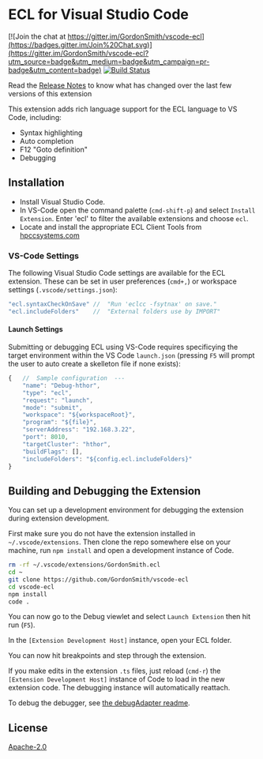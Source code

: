 # ECL for Visual Studio Code

[![Join the chat at https://gitter.im/GordonSmith/vscode-ecl](https://badges.gitter.im/Join%20Chat.svg)](https://gitter.im/GordonSmith/vscode-ecl?utm_source=badge&utm_medium=badge&utm_campaign=pr-badge&utm_content=badge) [![Build Status](https://travis-ci.org/GordonSmith/vscode-ecl.svg?branch=master)](https://travis-ci.org/GordonSmith/vscode-ecl)

Read the [Release Notes](https://github.com/GordonSmith/vscode-ecl/wiki/Release-Notes) to know what has changed over the last few versions of this extension

This extension adds rich language support for the ECL language to VS Code, including:

- Syntax highlighting
- Auto completion
- F12 "Goto definition"
- Debugging

## Installation

- Install Visual Studio Code. 
- In VS-Code open the command palette (`cmd-shift-p`) and select `Install Extension`.  Enter 'ecl' to filter the available extensions and choose `ecl`.
- Locate and install the appropriate ECL Client Tools from [hpccsystems.com](https://hpccsystems.com/download/developer-tools/client-tools)

### VS-Code Settings

The following Visual Studio Code settings are available for the ECL extension.  These can be set in user preferences (`cmd+,`) or workspace settings (`.vscode/settings.json`):

```javascript
"ecl.syntaxCheckOnSave"	//  "Run 'eclcc -fsytnax' on save."
"ecl.includeFolders"	//  "External folders use by IMPORT"
```

#### Launch Settings

Submitting or debugging ECL using VS-Code requires specificying the target environment within the VS Code `launch.json` (pressing `F5` will prompt the user to auto create a skelleton file if none exists):

```javascript
{	//  Sample configuration  ---
	"name": "Debug-hthor",
	"type": "ecl",
	"request": "launch",
	"mode": "submit",
	"workspace": "${workspaceRoot}",
	"program": "${file}",
	"serverAddress": "192.168.3.22",
	"port": 8010,
	"targetCluster": "hthor",
	"buildFlags": [],
	"includeFolders": "${config.ecl.includeFolders}"
}
```

## Building and Debugging the Extension

You can set up a development environment for debugging the extension during extension development.

First make sure you do not have the extension installed in `~/.vscode/extensions`.  Then clone the repo somewhere else on your machine, run `npm install` and open a development instance of Code.

```bash
rm -rf ~/.vscode/extensions/GordonSmith.ecl
cd ~
git clone https://github.com/GordonSmith/vscode-ecl
cd vscode-ecl
npm install
code .
```

You can now go to the Debug viewlet and select `Launch Extension` then hit run (`F5`).

In the `[Extension Development Host]` instance, open your ECL folder.

You can now hit breakpoints and step through the extension.

If you make edits in the extension `.ts` files, just reload (`cmd-r`) the `[Extension Development Host]` instance of Code to load in the new extension code.  The debugging instance will automatically reattach.

To debug the debugger, see [the debugAdapter readme](src/debugAdapter/Readme.md).

## License
[Apache-2.0](LICENSE)
